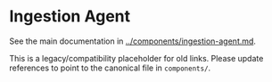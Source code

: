 # Ingestion Agent

See the main documentation in [../components/ingestion-agent.md](../components/ingestion-agent.md).

This is a legacy/compatibility placeholder for old links. Please update references to point to the canonical file in `components/`.
